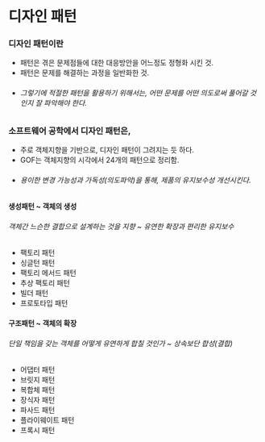 # 디자인 패턴

### 디자인 패턴이란

- 패턴은 겪은 문제점들에 대한 대응방안을 어느정도 정형화 시킨 것.
- 패턴은 문제를 해결하는 과정을 일반화한 것.
- ###### 그렇기에 적절한 패턴을 활용하기 위해서는, 어떤 문제를 어떤 의도로써 풀어갈 것인지 잘 파악해야 한다.

### 소프트웨어 공학에서 디자인 패턴은,

- 주로 객체지향을 기반으로, 디자인 패턴이 그려지는 듯 하다.
- GOF는 객체지향의 시각에서 24개의 패턴으로 정리함.
- ###### 용이한 변경 가능성과 가독성(의도파악)을 통해, 제품의 유지보수성 개선시킨다.

#### 생성패턴 ~ 객체의 생성
###### 객체간 느슨한 결합으로 설계하는 것을 지향 ~ 유연한 확장과 편리한 유지보수
- 팩토리 패턴
- 싱글턴 패턴
- 팩토리 메서드 패턴
- 추상 팩토리 패턴
- 빌더 패턴
- 프로토타입 패턴

#### 구조패턴 ~ 객체의 확장
###### 단일 책임을 갖는 객체를 어떻게 유연하게 합칠 것인가 ~ 상속보단 합성(결합)
 - 어댑터 패턴
 - 브릿지 패턴
 - 복합체 패턴
 - 장식자 패턴
 - 파사드 패턴
 - 플라이웨이트 패턴
 - 프록시 패턴

 